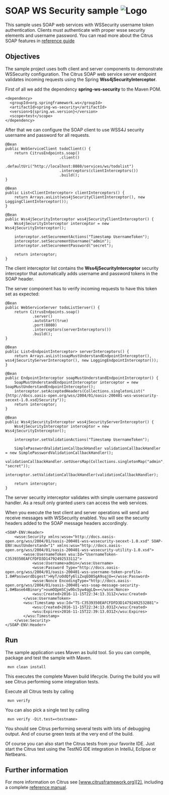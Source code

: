 SOAP WS Security sample ![Logo][1]
==============

This sample uses SOAP web services with WSSecurity username token authentication. Clients must authenticate with proper wsse security elements and username
password. You can read more about the Citrus SOAP features in [reference guide][4]

Objectives
---------

The sample project uses both client and server components to demonstrate WSSecurity configuration. The Citrus SOAP web service
server endpoint validates incoming requests using the Spring **Wss4jSecurityInterceptor**.

First of all we add the dependency **spring-ws-security** to the Maven POM.

    <dependency>
      <groupId>org.springframework.ws</groupId>
      <artifactId>spring-ws-security</artifactId>
      <version>${spring.ws.version}</version>
      <scope>test</scope>
    </dependency>
    
After that we can configure the SOAP client to use WSS4J security username and password for all requests.

    @Bean
    public WebServiceClient todoClient() {
        return CitrusEndpoints.soap()
                            .client()
                            .defaultUri("http://localhost:8080/services/ws/todolist")
                            .interceptors(clientInterceptors())
                            .build();
    }

    @Bean
    public List<ClientInterceptor> clientInterceptors() {
        return Arrays.asList(wss4jSecurityClientInterceptor(), new LoggingClientInterceptor());
    }

    @Bean
    public Wss4jSecurityInterceptor wss4jSecurityClientInterceptor() {
        Wss4jSecurityInterceptor interceptor = new Wss4jSecurityInterceptor();

        interceptor.setSecurementActions("Timestamp UsernameToken");
        interceptor.setSecurementUsername("admin");
        interceptor.setSecurementPassword("secret");

        return interceptor;
    }
   
The client interceptor list contains the **Wss4jSecurityInterceptor** security interceptor that automatically adds username and password
tokens in the SOAP header.

The server component has to verify incoming requests to have this token set as expected:

    @Bean
    public WebServiceServer todoListServer() {
        return CitrusEndpoints.soap()
                .server()
                .autoStart(true)
                .port(8080)
                .interceptors(serverInterceptors())
                .build();
    }

    @Bean
    public List<EndpointInterceptor> serverInterceptors() {
        return Arrays.asList(soapMustUnderstandEndpointInterceptor(), wss4jSecurityServerInterceptor(), new LoggingEndpointInterceptor());
    }

    @Bean
    public EndpointInterceptor soapMustUnderstandEndpointInterceptor() {
        SoapMustUnderstandEndpointInterceptor interceptor = new SoapMustUnderstandEndpointInterceptor();
        interceptor.setAcceptedHeaders(Collections.singletonList("{http://docs.oasis-open.org/wss/2004/01/oasis-200401-wss-wssecurity-secext-1.0.xsd}Security"));
        return interceptor;
    }

    @Bean
    public Wss4jSecurityInterceptor wss4jSecurityServerInterceptor() {
        Wss4jSecurityInterceptor interceptor = new Wss4jSecurityInterceptor();

        interceptor.setValidationActions("Timestamp UsernameToken");

        SimplePasswordValidationCallbackHandler validationCallbackHandler = new SimplePasswordValidationCallbackHandler();
        validationCallbackHandler.setUsersMap(Collections.singletonMap("admin", "secret"));
        interceptor.setValidationCallbackHandler(validationCallbackHandler);

        return interceptor;
    }   
     
The server security interceptor validates with simple username password handler. As a result only granted users can access
the web services. 

When you execute the test client and server operations will send and receive messages with WSSecurity enabled. You will see the security headers
added to the SOAP message headers accordingly.

    <SOAP-ENV:Header>
        <wsse:Security xmlns:wsse="http://docs.oasis-open.org/wss/2004/01/oasis-200401-wss-wssecurity-secext-1.0.xsd" SOAP-ENV:mustUnderstand="1" xmlns:wsu="http://docs.oasis-open.org/wss/2004/01/oasis-200401-wss-wssecurity-utility-1.0.xsd">
            <wsse:UsernameToken wsu:Id="UsernameToken-C3539350EAFCFDFD3D14792492533112">
                <wsse:Username>admin</wsse:Username>
                <wsse:Password Type="http://docs.oasis-open.org/wss/2004/01/oasis-200401-wss-username-token-profile-1.0#PasswordDigest">HyT/oOdQfy6liZxqEO05gA9sqjU=</wsse:Password>
                <wsse:Nonce EncodingType="http://docs.oasis-open.org/wss/2004/01/oasis-200401-wss-soap-message-security-1.0#Base64Binary">oumOQpmSCjw9bc5yw4qgLQ==</wsse:Nonce>
                <wsu:Created>2016-11-15T22:34:13.311Z</wsu:Created>
            </wsse:UsernameToken>
            <wsu:Timestamp wsu:Id="TS-C3539350EAFCFDFD3D14792492532881">
                <wsu:Created>2016-11-15T22:34:13.031Z</wsu:Created>
                <wsu:Expires>2016-11-15T22:39:13.031Z</wsu:Expires>
            </wsu:Timestamp>
        </wsse:Security>
    </SOAP-ENV:Header>
        
Run
---------

The sample application uses Maven as build tool. So you can compile, package and test the
sample with Maven.
 
     mvn clean install
    
This executes the complete Maven build lifecycle. During the build you will see Citrus performing some integration tests.

Execute all Citrus tests by calling

     mvn verify

You can also pick a single test by calling

     mvn verify -Dit.test=<testname>

You should see Citrus performing several tests with lots of debugging output. 
And of course green tests at the very end of the build.

Of course you can also start the Citrus tests from your favorite IDE.
Just start the Citrus test using the TestNG IDE integration in IntelliJ, Eclipse or Netbeans.

Further information
---------

For more information on Citrus see [www.citrusframework.org][2], including
a complete [reference manual][3].

 [1]: https://www.citrusframework.org/img/brand-logo.png "Citrus"
 [2]: https://www.citrusframework.org
 [3]: https://www.citrusframework.org/reference/html/
 [4]: https://www.citrusframework.org/reference/html#soap
